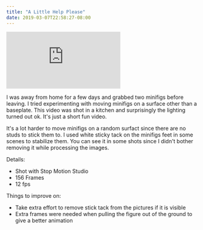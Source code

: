```yaml
---
title: "A Little Help Please"
date: 2019-03-07T22:58:27-08:00
---
```


<!--more-->

<div class="youtube-responsive-container">
<iframe  src="https://www.youtube.com/embed/z34SH7bqK1k" frameborder="0" allow="accelerometer; autoplay; encrypted-media; gyroscope; picture-in-picture" allowfullscreen></iframe></div>

I was away from home for a few days and grabbed two minifigs before leaving. I tried experimenting with moving minifigs on a surface other than a baseplate. This video was shot in a kitchen and surprisingly the lighting turned out ok. It's just a short fun video.

It's a lot harder to move minifigs on a random surfact since there are no studs to stick them to. I used white sticky tack on the minifigs feet in some scenes to stabilize them. You can see it in some shots since I didn't bother removing it while processing the images.



Details:

* Shot with Stop Motion Studio
* 156 Frames
* 12 fps

Things to improve on:

* Take extra effort to remove stick tack from the pictures if it is visible
* Extra frames were needed when pulling the figure out of the ground to give a better animation
